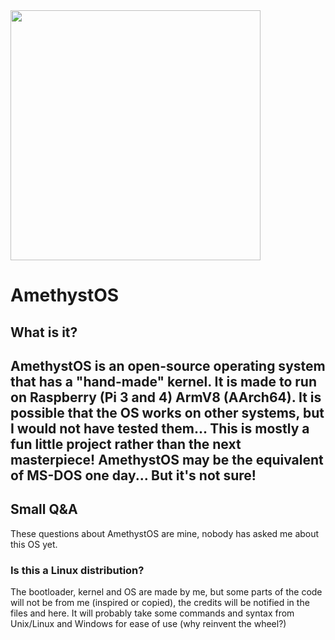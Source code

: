 <img width="400" height="400" src="https://github.com/alikadev/AmethystOS/blob/master/img/icon_txt.png">

# AmethystOS
## What is it?
AmethystOS is an open-source operating system that has a "hand-made" kernel. It is made to run on Raspberry (Pi 3 and 4) ArmV8 (AArch64). It is possible that the OS works on other systems, but I would not have tested them...
This is mostly a fun little project rather than the next masterpiece! AmethystOS may be the equivalent of MS-DOS one day... But it's not sure!
----
## Small Q&A
These questions about AmethystOS are mine, nobody has asked me about this OS yet.
### Is this a Linux distribution?
The bootloader, kernel and OS are made by me, but some parts of the code will not be from me (inspired or copied), the credits will be notified in the files and here.
It will probably take some commands and syntax from Unix/Linux and Windows for ease of use (why reinvent the wheel?)